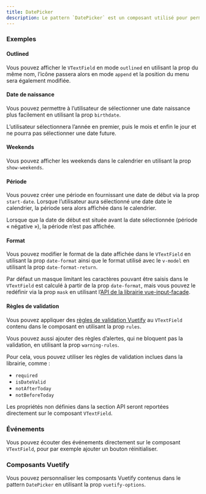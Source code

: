 ```yaml
---
title: DatePicker
description: Le pattern `DatePicker` est un composant utilisé pour permettre à l’utilisateur de sélectionner ou de saisir une date.
---
```


<doc-tabs>

<doc-tab-item label="Utilisation">

<doc-usage name="date-picker"></doc-usage>

### Exemples

#### Outlined

Vous pouvez afficher le `VTextField` en mode `outlined` en utilisant la prop du même nom, l’icône passera alors en mode `append` et la position du menu sera également modifiée.

<doc-example file="date-picker/outlined"></doc-example>

#### Date de naissance

Vous pouvez permettre à l’utilisateur de sélectionner une date naissance plus facilement en utilisant la prop `birthdate`.

<doc-alert type="info">
L’utilisateur sélectionnera l’année en premier, puis le mois et enfin le jour et ne pourra pas sélectionner une date future.
</doc-alert>

<doc-example file="date-picker/birthdate"></doc-example>

#### Weekends

Vous pouvez afficher les weekends dans le calendrier en utilisant la prop `show-weekends`.

<doc-example file="date-picker/weekends"></doc-example>

#### Période

Vous pouvez créer une période en fournissant une date de début via la prop `start-date`. Lorsque l’utilisateur aura sélectionné une date date le calendrier, la période sera alors affichée dans le calendrier.

<doc-alert type="info">
Lorsque que la date de début est située avant la date sélectionnée (période « négative »), la période n’est pas affichée.
</doc-alert>

<doc-example file="date-picker/range"></doc-example>

#### Format

Vous pouvez modifier le format de la date affichée dans le `VTextField` en utilisant la prop `date-format` ainsi que le format utilisé avec le `v-model` en utilisant la prop `date-format-return`.

<doc-alert type="info">

Par défaut un masque limitant les caractères pouvant être saisis dans le `VTextField` est calculé à partir de la prop `date-format`, mais vous pouvez le redéfinir via la prop `mask` en utilisant l’[API de la librairie vue-input-facade](https://ronaldjerez.github.io/vue-input-facade/).

</doc-alert>

<doc-example file="date-picker/format"></doc-example>

#### Règles de validation

Vous pouvez appliquer des [règles de validation Vuetify](https://vuetifyjs.com/fr-FR/components/inputs/#rules) au `VTextField` contenu dans le composant en utilisant la prop `rules`.

Vous pouvez aussi ajouter des règles d’alertes, qui ne bloquent pas la validation, en utilisant la prop `warning-rules`.

Pour cela, vous pouvez utiliser les règles de validation inclues dans la librairie, comme :
- `required`
- `isDateValid`
- `notAfterToday`
- `notBeforeToday`

<doc-example file="date-picker/rules"></doc-example>

</doc-tab-item>

<doc-tab-item label="API">

<doc-alert type="info">

Les propriétés non définies dans la section API seront reportées directement sur le composant `VTextField`.

</doc-alert>

<doc-api name="date-picker"></doc-api>
</doc-tab-item>

<doc-tab-item label="Personnalisation">

### Événements

Vous pouvez écouter des événements directement sur le composant `VTextField`, pour par exemple ajouter un bouton réinitialiser.

<doc-example file="date-picker/events"></doc-example>

### Composants Vuetify

Vous pouvez personnaliser les composants Vuetify contenus dans le pattern `DatePicker` en utilisant la prop `vuetify-options`.

<doc-example file="date-picker/options"></doc-example>

</doc-tab-item>

</doc-tabs>

<doc-sticky-button icon="view-dashboard" title="Vue d'ensemble" target="../../demarrer/vue-ensemble"></doc-sticky-button>
